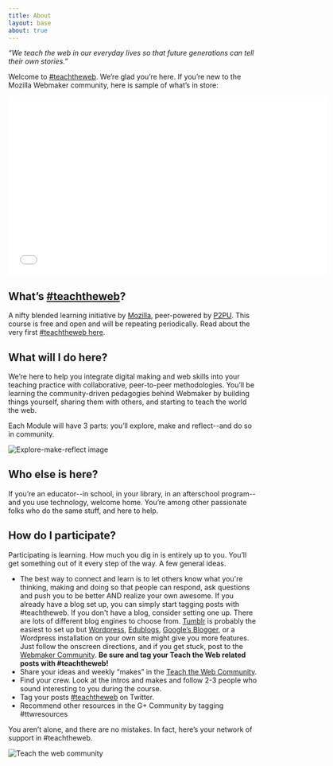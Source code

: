 ```yaml
---
title: About
layout: base
about: true
---
```


*“We teach the web in our everyday lives so that future generations can tell their own stories.”*

Welcome to [#teachtheweb](https://twitter.com/search?q=teachtheweb&src=typd&f=realtime). We’re glad you’re here. If you’re new to the Mozilla Webmaker community, here is sample of what’s in store:

<iframe width="640" height="360" src="//www.youtube.com/embed/u6zEOOl4c7w" frameborder="0" allowfullscreen></iframe>

## What’s [#teachtheweb](https://twitter.com/search?q=teachtheweb&src=typd&f=realtime)?

A nifty blended learning initiative by [Mozilla](http://www.mozilla.org/en-US/), peer-powered by [P2PU](https://p2pu.org/en/). This course is free and open and will be repeating periodically. Read about the very first [#teachtheweb here](http://hivenyc.org/teachtheweb/).

## What will I do here?

We’re here to help you integrate digital making and web skills into your teaching practice with collaborative, peer-to-peer methodologies. You’ll be learning the community-driven pedagogies behind Webmaker by building things yourself, sharing them with others, and starting to teach the world the web.

Each Module will have 3 parts: you’ll explore, make and reflect--and do so in community. 

![Explore-make-reflect image]({{site.baseurl}}/img/explore-make-reflect.png)

## Who else is here?

If you’re an educator--in school, in your library, in an afterschool program--and you use technology, welcome home. You’re among other passionate folks who do the same stuff, and here to help. 

## How do I participate?

Participating is learning. How much you dig in is entirely up to you. You’ll get something out of it every step of the way. A few general ideas.
* The best way to connect and learn is to let others know what you're thinking, making and doing so that people can respond, ask questions and push you to be better AND realize your own awesome. If you already have a blog set up, you can simply start tagging posts with #teachtheweb. If you don't have a blog, consider setting one up. There are lots of different blog engines to choose from. [Tumblr](http://tumblr.com) is probably the easiest to set up but [Wordpress](http://wordpress.com), [Edublogs](http://edublogs.org), [Google’s Blogger](http://blogger.com), or a Wordpress installation on your own site might give you more features. Just follow the onscreen directions, and if you get stuck, post to the [Webmaker Community](https://github.com/p2pu/school-of-webmaking/blob/gh-pages/_posts/2003-01-02-make.md). **Be sure and tag your Teach the Web related posts with #teachtheweb!**
* Share your ideas and weekly “makes” in the [Teach the Web Community](http://discourse.webmakerprototypes.org/).
* Find your crew. Look at the intros and makes and follow 2-3 people who sound interesting to you during the course.
* Tag your posts [#teachtheweb](https://twitter.com/search?q=teachtheweb&src=typd&f=realtime) on Twitter.
* Recommend other resources in the G+ Community by tagging #ttwresources


You aren’t alone, and there are no mistakes. In fact, here’s your network of support in #teachtheweb.

![Teach the web community]({{site.baseurl}}/img/ttw-community.jpg)
